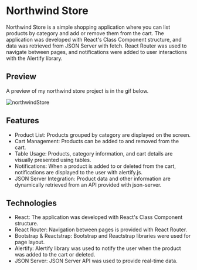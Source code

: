 # Northwind Store
Northwind Store is a simple shopping application where you can list products by category and add or remove them from the cart. The application was developed with React's Class Component structure, and data was retrieved from JSON Server with fetch. React Router was used to navigate between pages, and notifications were added to user interactions with the Alertify library.
##  Preview
A preview of my northwind store project is in the gif below.

![northwindStore](https://github.com/user-attachments/assets/d40b1b81-e81c-4d46-b28b-a3f8cf436959)

## Features
* Product List: Products grouped by category are displayed on the screen.
* Cart Management: Products can be added to and removed from the cart.
* Table Usage: Products, category information, and cart details are visually presented using tables.
* Notifications: When a product is added to or deleted from the cart, notifications are displayed to the user with alertify.js.
* JSON Server Integration: Product data and other information are dynamically retrieved from an API provided with json-server.
## Technologies
* React: The application was developed with React's Class Component structure.
* React Router: Navigation between pages is provided with React Router.
* Bootstrap & Reactstrap: Bootstrap and Reactstrap libraries were used for page layout.
* Alertify: Alertify library was used to notify the user when the product was added to the cart or deleted.
* JSON Server: JSON Server API was used to provide real-time data.
